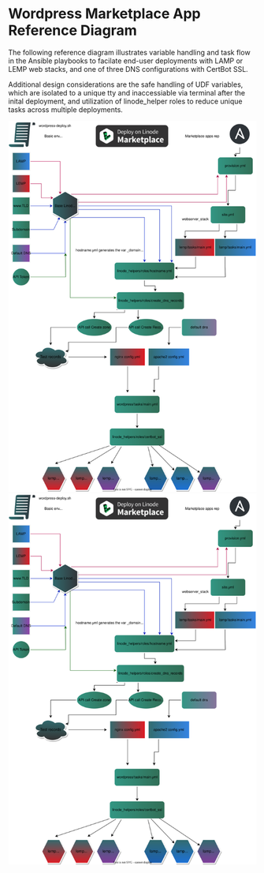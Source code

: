 # Wordpress Marketplace App Reference Diagram

The following reference diagram illustrates variable handling and task flow in the Ansible playbooks to facilate end-user deployments with LAMP or LEMP web stacks, and one of three DNS configurations with CertBot SSL. 

Additional design considerations are the safe handling of UDF variables, which are isolated to a unique tty and inaccessiable via terminal after the inital deployment, and utilization of linode_helper roles to reduce unique tasks across multiple deployments. 
 
![Diagram illustrating variable handling in Wordpress Marketplace App](./wordpress_oca_vars.svg)
<img src="./wordpress_oca_vars.svg">